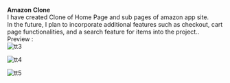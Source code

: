 **Amazon** **Clone**<br>
I have created Clone of Home Page and sub pages of amazon app site.<br/>
In the future, I plan to incorporate additional features such as checkout, cart page functionalities, and a search feature for items into the project..<br> 
Preview : <br/>
![tt3](https://github.com/A-rvind/amazon-clone/assets/143075248/430cca8e-b164-440d-8da2-5f97a0155e39) <br/>

![tt4](https://github.com/A-rvind/amazon-clone/assets/143075248/61fbdd3c-712b-47f5-8cde-92037352a4f2) <br/>

![tt5](https://github.com/A-rvind/amazon-clone/assets/143075248/2dca8e13-831f-482e-9cee-7419baab4624) <br/>



